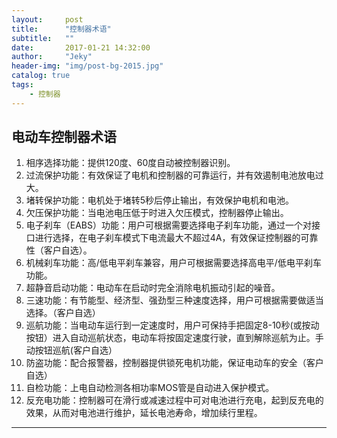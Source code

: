 ```yaml
---
layout:     post
title:      "控制器术语"
subtitle:   ""
date:       2017-01-21 14:32:00
author:     "Jeky"
header-img: "img/post-bg-2015.jpg"
catalog: true
tags:
    - 控制器
---
```

## 电动车控制器术语

1. 相序选择功能：提供120度、60度自动被控制器识别。
2. 过流保护功能：有效保证了电机和控制器的可靠运行，并有效遏制电池放电过大。
3. 堵转保护功能：电机处于堵转5秒后停止输出，有效保护电机和电池。
4. 欠压保护功能：当电池电压低于时进入欠压模式，控制器停止输出。
5. 电子刹车（EABS）功能：用户可根据需要选择电子刹车功能，通过一个对接口进行选择，在电子刹车模式下电流最大不超过4A，有效保证控制器的可靠性（客户自选）。
6. 机械刹车功能：高/低电平刹车兼容，用户可根据需要选择高电平/低电平刹车功能。
7. 超静音启动功能：电动车在启动时完全消除电机振动引起的噪音。
8. 三速功能：有节能型、经济型、强劲型三种速度选择，用户可根据需要做适当选择。（客户自选）
9. 巡航功能：当电动车运行到一定速度时，用户可保持手把固定8-10秒(或按动按钮）进入自动巡航状态，电动车将按固定速度行驶，直到解除巡航为止。手动按钮巡航(客户自选）
10. 防盗功能：配合报警器，控制器提供锁死电机功能，保证电动车的安全（客户自选）
11. 自检功能：上电自动检测各相功率MOS管是自动进入保护模式。
12. 反充电功能：控制器可在滑行或减速过程中可对电池进行充电，起到反充电的效果，从而对电池进行维护，延长电池寿命，增加续行里程。

----